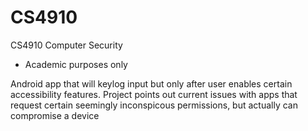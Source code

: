 # CS4910
CS4910 Computer Security
* Academic purposes only

Android app that will keylog input but only after user enables certain accessibility features. 
Project points out current issues with apps that request certain seemingly inconspicous permissions, but actually can compromise a device
